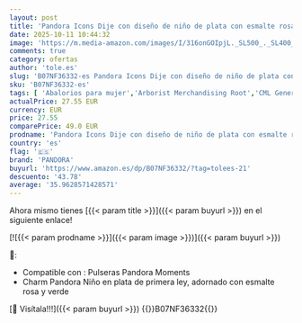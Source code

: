 ```yaml
---
layout: post
title: 'Pandora Icons Dije con diseño de niño de plata con esmalte rosa y verde'
date: 2025-10-11 10:44:32
image: 'https://m.media-amazon.com/images/I/316onGOIpjL._SL500_._SL400_.jpg'
comments: true
category: ofertas
author: 'tole.es'
slug: 'B07NF36332-es Pandora Icons Dije con diseño de niño de plata con esmalte...'
sku: 'B07NF36332-es'
tags: [ 'Abalorios para mujer','Arborist Merchandising Root','CML Generic_Women_ES','CML New Selection v2 Temp','Compre 2 y obtenga un 10 % de descuento','Compre 2 y obtenga un 10 % de descuento_JWL','Dijes para mujer','ES WTBB Group 2','ES WTBB Group 3','Joyería con 4 estrellas mujer','Joyería para mujer','Los más valorados para mujer','Los más valorados por los clientes','Moda','Moda Mujer','Regalos en Joyería','Self Service','Special Features Stores','Women Top Brands Bestsellers','c8538d25-3af9-48d3-aeff-5f3ce5572a36_0','c8538d25-3af9-48d3-aeff-5f3ce5572a36_1201','c8538d25-3af9-48d3-aeff-5f3ce5572a36_122302','c8538d25-3af9-48d3-aeff-5f3ce5572a36_1801','c8538d25-3af9-48d3-aeff-5f3ce5572a36_2301','c8538d25-3af9-48d3-aeff-5f3ce5572a36_5501','c8538d25-3af9-48d3-aeff-5f3ce5572a36_8101','c8538d25-3af9-48d3-aeff-5f3ce5572a36_8401','c8538d25-3af9-48d3-aeff-5f3ce5572a36_9101','c8538d25-3af9-48d3-aeff-5f3ce5572a36_9901','pandora','🇪🇸', ]
actualPrice: 27.55 EUR
currency: EUR
price: 27.55
comparePrice: 49.0 EUR
prodname: 'Pandora Icons Dije con diseño de niño de plata con esmalte rosa y verde'
country: 'es'
flag: '🇪🇸'
brand: 'PANDORA'
buyurl: 'https://www.amazon.es/dp/B07NF36332/?tag=tolees-21'
descuento: '43.78'
average: '35.9628571428571'
---
```


Ahora mismo tienes [{{< param title >}}]({{< param buyurl >}}) en el siguiente enlace!

[![{{< param prodname >}}]({{< param image >}})]({{< param buyurl >}})

🔎:

- Compatible con : Pulseras Pandora Moments
- Charm Pandora Niño en plata de primera ley, adornado con esmalte rosa y verde

[🛒 Visítala!!!]({{< param buyurl >}})
{{<world>}}B07NF36332{{</world>}}
